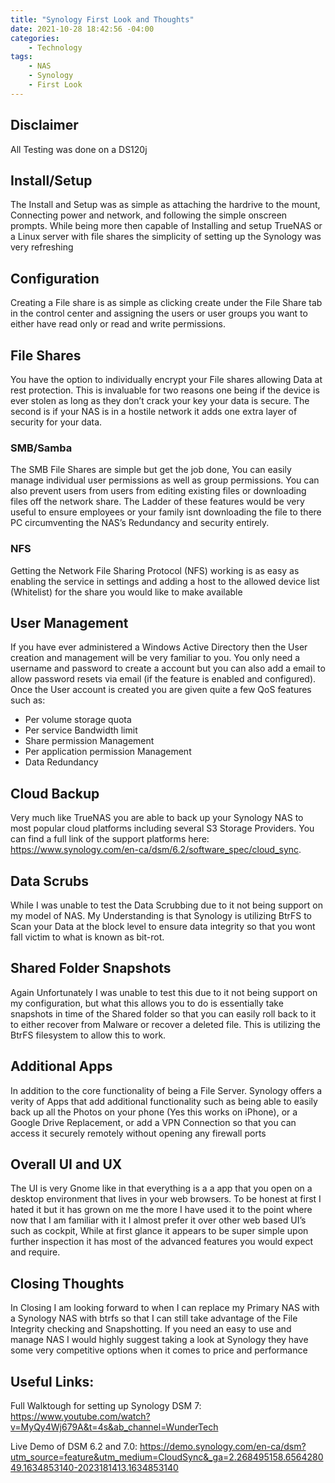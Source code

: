 ```yaml
---
title: "Synology First Look and Thoughts"
date: 2021-10-28 18:42:56 -04:00
categories:
    - Technology
tags:
    - NAS
    - Synology
    - First Look
---
```


## Disclaimer
All Testing was done on a DS120j

## Install/Setup
The Install and Setup was as simple as attaching the hardrive to the mount, Connecting power and network, and following the simple onscreen prompts.
While being more then capable of Installing and setup TrueNAS or a Linux server with file shares the simplicity of setting up the Synology was very refreshing

## Configuration
Creating a File share is as simple as clicking create under the File Share tab in the control center and assigning the users or user groups you want to either have read only or read and write permissions.

## File Shares
You have the option to individually encrypt your File shares allowing Data at rest protection. This is invaluable for two reasons one being if the device is ever stolen as long as they don’t crack your key your data is secure. The second is if your NAS is in a hostile network it adds one extra layer of security for your data.

### SMB/Samba
The SMB File Shares are simple but get the job done, You can easily manage individual user permissions as well as group permissions. You can also prevent users from users from editing existing files or downloading files off the network share. The Ladder of these features would be very useful to ensure employees or your family isnt downloading the file to there PC circumventing the NAS’s Redundancy and security entirely.

### NFS
Getting the Network File Sharing Protocol (NFS) working is as easy as enabling the service in settings and adding a host to the allowed device list (Whitelist) for the share you would like to make available

## User Management
If you have ever administered a Windows Active Directory then the User creation and management will be very familiar to you. You only need a username and password to create a account but you can also add a email to allow password resets via email (if the feature is enabled and configured). Once the User account is created you are given quite a few QoS features such as:
* Per volume storage quota
* Per service Bandwidth limit
* Share permission Management
* Per application permission Management
* Data Redundancy

## Cloud Backup
Very much like TrueNAS you are able to back up your Synology NAS to most popular cloud platforms including several S3 Storage Providers. You can find a full link of the support platforms here: https://www.synology.com/en-ca/dsm/6.2/software_spec/cloud_sync.

## Data Scrubs
While I was unable to test the Data Scrubbing due to it not being support on my model of NAS. My Understanding is that Synology is utilizing BtrFS to Scan your Data at the block level to ensure data integrity so that you wont fall victim to what is known as bit-rot.

## Shared Folder Snapshots
Again Unfortunately I was unable to test this due to it not being support on my configuration, but what this allows you to do is essentially take snapshots in time of the Shared folder so that you can easily roll back to it to either recover from Malware or recover a deleted file. This is utilizing the BtrFS filesystem to allow this to work.

## Additional Apps
In addition to the core functionality of being a File Server. Synology offers a verity of Apps that add additional functionality such as being able to easily back up all the Photos on your phone (Yes this works on iPhone), or a Google Drive Replacement, or add a VPN Connection so that you can access it securely remotely without opening any firewall ports

## Overall UI and UX
The UI is very Gnome like in that everything is a a app that you open on a desktop environment that lives in your web browsers. To be honest at first I hated it but it has grown on me the more I have used it to the point where now that I am familiar with it I almost prefer it over other web based UI’s such as cockpit, While at first glance it appears to be super simple upon further inspection it has most of the advanced features you would expect and require.

## Closing Thoughts
In Closing I am looking forward to when I can replace my Primary NAS with a Synology NAS with btrfs so that I can still take advantage of the File Integrity checking and Snapshotting. If you need an easy to use and manage NAS I would highly suggest taking a look at Synology they have some very competitive options when it comes to price and performance

## Useful Links:
Full Walktough for setting up Synology DSM 7: https://www.youtube.com/watch?v=MyQy4Wj679A&t=4s&ab_channel=WunderTech

Live Demo of DSM 6.2 and 7.0:
https://demo.synology.com/en-ca/dsm?utm_source=feature&utm_medium=CloudSync&_ga=2.268495158.656428049.1634853140-2023181413.1634853140